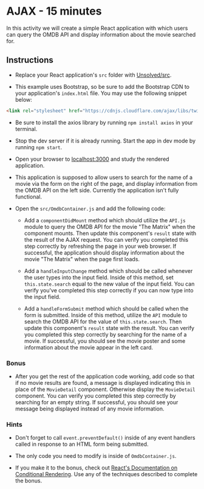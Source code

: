 # AJAX - 15 minutes

In this activity we will create a simple React application with which users can query the OMDB API and display information about the movie searched for.

## Instructions

* Replace your React application's `src` folder with [Unsolved/src](Unsolved/src). 

* This example uses Bootstrap, so be sure to add the Bootstrap CDN to your application's `index.html` file. You may use the following snippet below:

```html
<link rel="stylesheet" href="https://cdnjs.cloudflare.com/ajax/libs/twitter-bootstrap/4.0.0/css/bootstrap.min.css"/>
```

* Be sure to install the axios library by running `npm install axios` in your terminal.

* Stop the dev server if it is already running. Start the app in dev mode by running `npm start`.

* Open your browser to [localhost:3000](http://localhost:3000) and study the rendered application.

* This application is supposed to allow users to search for the name of a movie via the form on the right of the page, and display information from the OMDB API on the left side. Currently the application isn't fully functional.

* Open the `src/OmdbContainer.js` and add the following code:

  * Add a `componentDidMount` method which should utilize the `API.js` module to query the OMDB API for the movie "The Matrix" when the component mounts. Then update this component's `result` state with the result of the AJAX request. You can verify you completed this step correctly by refreshing the page in your web browser. If successful, the application should display information about the movie "The Matrix" when the page first loads.

  * Add a `handleInputChange` method which should be called whenever the user types into the input field. Inside of this method, set `this.state.search` equal to the new value of the input field. You can verify you've completed this step correctly if you can now type into the input field.

  * Add a `handleFormSubmit` method which should be called when the form is submitted. Inside of this method, utilize the `API` module to search the OMDB API for the value of `this.state.search`. Then update this component's `result` state with the result. You can verify you completed this step correctly by searching for the name of a movie. If successful, you should see the movie poster and some information about the movie appear in the left card.

### Bonus

* After you get the rest of the application code working, add code so that if no movie results are found, a message is displayed indicating this in place of the `MovieDetail` component. Otherwise display the `MovieDetail` component. You can verify you completed this step correctly by searching for an empty string. If successful, you should see your message being displayed instead of any movie information.

### Hints

* Don't forget to call `event.preventDefault()` inside of any event handlers called in response to an HTML form being submitted.

* The only code you need to modify is inside of `OmdbContainer.js`.

* If you make it to the bonus, check out [React's Documentation on Conditional Rendering](https://facebook.github.io/react/docs/conditional-rendering.html). Use any of the techniques described to complete the bonus.
